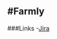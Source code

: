 #Farmly
---
###Links
-[Jira](https://farm-link.atlassian.net/jira/software/projects/FL/boards/1/backlog)